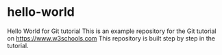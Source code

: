 # hello-world
Hello World for Git tutorial
This is an example repository for the Git tutorial on https://www.w3schools.com
This repository is built step by step in the tutorial.